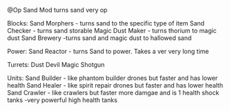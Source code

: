 @Op Sand Mod
turns sand very op

Blocks:
Sand Morphers - turns sand to the specific type of item
Sand Checker - turns sand storable
Magic Dust Maker - turns thorium to magic dust
Sand Brewery -turns sand and magic dust to hallowed sand

Power:
Sand Reactor - turns Sand to power. Takes a ver very long time

Turrets:
Dust Devil
Magic Shotgun

Units:
Sand Builder - like phantom builder drones but faster  and has lower health
Sand Healer - like spirit repair drones but faster and has lower health
Sand Crawler - like crawlers but faster more damgae and is 1 health
shock tanks -very powerful high health tanks
